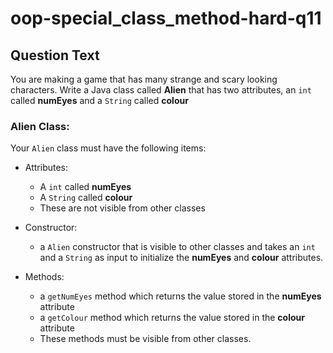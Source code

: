 # oop-special_class_method-hard-q11

## Question Text

You are making a game that has many strange and scary looking characters. Write a Java class called **Alien** that has
two attributes, an `int` called **numEyes** and a `String` called **colour**

### Alien Class:

Your `Alien` class must have the following items:

- Attributes:
    - A `int` called **numEyes**
    - A `String` called **colour**
    - These are not visible from other classes

- Constructor:
    - a `Alien` constructor that is visible to other classes and takes an `int` and a `String` as input to
      initialize the **numEyes** and **colour** attributes.

- Methods:
    - a `getNumEyes` method which returns the value stored in the **numEyes** attribute
    - a `getColour` method which returns the value stored in the **colour** attribute
    - These methods must be visible from other classes.